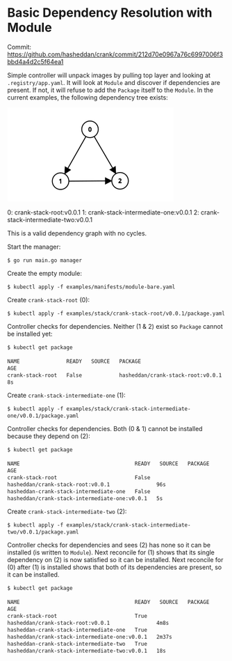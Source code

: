 # Basic Dependency Resolution with Module

Commit:
https://github.com/hasheddan/crank/commit/212d70e0967a76c6997006f3bbd4a4d2c5f64ea1


Simple controller will unpack images by pulling top layer and looking at
`.registry/app.yaml`. It will look at `Module` and discover if dependencies are
present. If not, it will refuse to add the `Package` itself to the `Module`. In
the current examples, the following dependency tree exists:

![dependecy-graph](images/2020-07-18-graph.png)

0: crank-stack-root:v0.0.1 1: crank-stack-intermediate-one:v0.0.1 2:
crank-stack-intermediate-two:v0.0.1

This is a valid dependency graph with no cycles.

Start the manager:
```
$ go run main.go manager
```

Create the empty module:
```
$ kubectl apply -f examples/manifests/module-bare.yaml
```

Create `crank-stack-root` (0):
```
$ kubectl apply -f examples/stack/crank-stack-root/v0.0.1/package.yaml
```

Controller checks for dependencies. Neither (1 & 2) exist so `Package` cannot be
installed yet:
```
$ kubectl get package

NAME               READY   SOURCE   PACKAGE                             AGE
crank-stack-root   False            hasheddan/crank-stack-root:v0.0.1   8s
```

Create `crank-stack-intermediate-one` (1):
```
$ kubectl apply -f examples/stack/crank-stack-intermediate-one/v0.0.1/package.yaml
```

Controller checks for dependencies. Both (0 & 1) cannot be installed because
they depend on (2):
```
$ kubectl get package

NAME                                     READY   SOURCE   PACKAGE                                         AGE
crank-stack-root                         False            hasheddan/crank-stack-root:v0.0.1               96s
hasheddan-crank-stack-intermediate-one   False            hasheddan/crank-stack-intermediate-one:v0.0.1   5s
```

Create `crank-stack-intermediate-two` (2):
```
$ kubectl apply -f examples/stack/crank-stack-intermediate-two/v0.0.1/package.yaml
```

Controller checks for dependencies and sees (2) has none so it can be installed
(is written to `Module`). Next reconcile for (1) shows that its single
dependency on (2) is now satisfied so it can be installed. Next reconcile for
(0) after (1) is installed shows that both of its dependencies are present, so
it can be installed.

```
$ kubectl get package

NAME                                     READY   SOURCE   PACKAGE                                         AGE
crank-stack-root                         True             hasheddan/crank-stack-root:v0.0.1               4m8s
hasheddan-crank-stack-intermediate-one   True             hasheddan/crank-stack-intermediate-one:v0.0.1   2m37s
hasheddan-crank-stack-intermediate-two   True             hasheddan/crank-stack-intermediate-two:v0.0.1   18s
```
